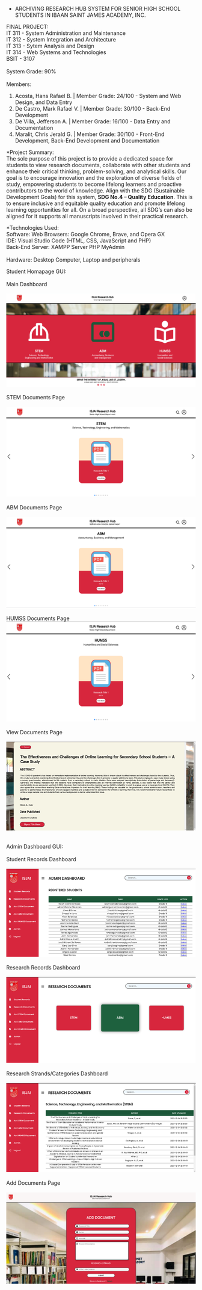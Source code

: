 * ARCHIVING RESEARCH HUB SYSTEM FOR SENIOR HIGH SCHOOL STUDENTS IN IBAAN SAINT JAMES ACADEMY, INC.

FINAL PROJECT: <br>
IT 311 - System Administration and Maintenance <br>
IT 312 - System Integration and Architecture <br>
IT 313 - Sytem Analysis and Design <br>
IT 314 - Web Systems and Technologies <br>
BSIT - 3107 
<br><br>
System Grade: 90%
<br><br>
Members:
1. Acosta, Hans Rafael B. | Member Grade: 24/100 - System and Web Design, and Data Entry <br>
2. De Castro, Mark Rafael V. | Member Grade: 30/100 - Back-End Development <br>
3. De Villa, Jefferson A. | Member Grade: 16/100 - Data Entry and Documentation <br>
4. Maralit, Chris Jerald G. | Member Grade: 30/100 - Front-End Development, Back-End Development and Documentation <br>

*Project Summary: <br>
    The sole purpose of this project is to provide a dedicated space for students to view research documents, collaborate with other students and enhance their critical thinking, problem-solving, and analytical skills. Our goal is to encourage innovation and the exploration of diverse fields of study, empowering students to become lifelong learners and proactive contributors to the world of knowledge. Align with the SDG (Sustainable Development Goals) for this system, **SDG No.4 – Quality Education**. This is to ensure inclusive and equitable quality education and promote lifelong learning opportunities for all. On a broad perspective, all SDG’s can also be aligned for it supports all manuscripts involved in their practical research.

*Technologies Used: <br>
Software: Web Browsers: Google Chrome, Brave, and Opera GX <br> 
IDE: Visual Studio Code (HTML, CSS, JavaScript and PHP) <br>
Back-End Server: XAMPP Server PHP MyAdmin <br><br>
Hardware: Desktop Computer, Laptop and peripherals


Student Homapage GUI: <br><br>
Main Dashboard <br><br>
![homepage](ISJAI-Research-Archiving-System-Final/images/main-dashboard.png) <br><br>
STEM Documents Page <br><br>
![homepage](ISJAI-Research-Archiving-System-Final/images/stem-page.png) <br><br>
ABM Documents Page <br><br>
![homepage](ISJAI-Research-Archiving-System-Final/images/abm-page.png) <br><br>
HUMSS Documents Page
![homepage](ISJAI-Research-Archiving-System-Final/images/humss-page.png) <br><br>
View Documents Page <br><br>
![homepage](ISJAI-Research-Archiving-System-Final/images/readmore-page.png) <br><br>

Admin Dashboard GUI: <br><br>
Student Records Dashboard<br><br>
![homepage](ISJAI-Research-Archiving-System-Final/images/dashboard-admin.png) <br><br>
Research Records Dashboard<br><br>
![homepage](ISJAI-Research-Archiving-System-Final/images/dashboard-documents.png) <br><br>
Research Strands/Categories Dashboard<br><br>
![homepage](ISJAI-Research-Archiving-System-Final/images/dashboard-strands-docs.png) <br><br>
Add Documents Page<br><br>
![homepage](ISJAI-Research-Archiving-System-Final/images/add-documents-page.png) <br><br>


